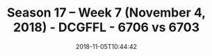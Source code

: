---
title: Season 17 – Week 7 (November 4, 2018) - DCGFFL - 6706 vs 6703
teams_score:
- team: 6706
  score:
- team: 6703
  score: 25
mvp: J. McKinney (Silver), D. Mitchell (Purple)
game-ball: B. Waggoner (Silver), H. Nisar (Purple)
season: 17
week: 7
date: '2018-11-05T10:44:42'
pageid: season-17-week-7-november-4-2018-6706-vs-6703
---